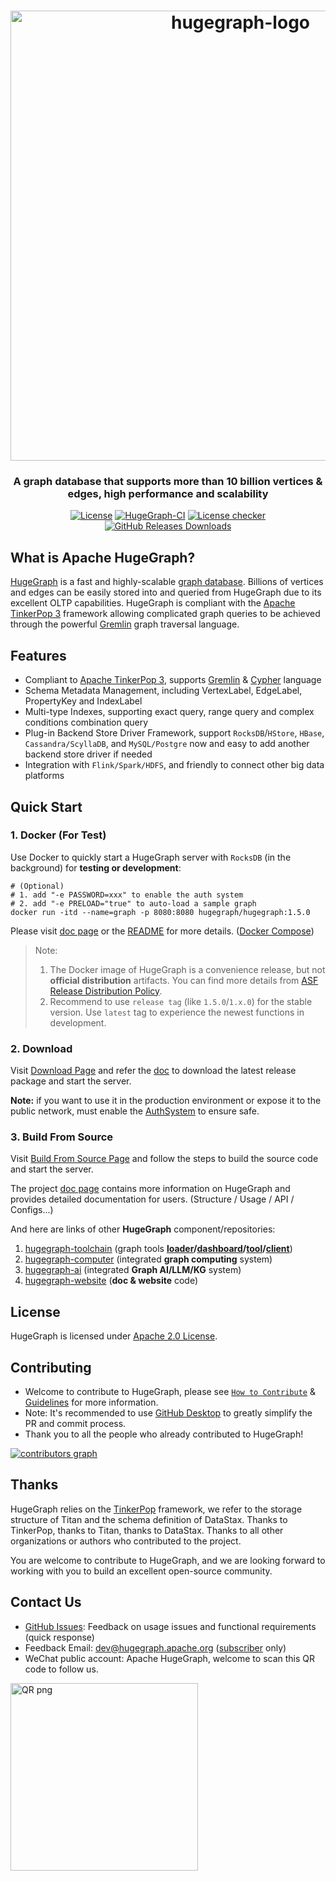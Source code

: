 <h1 align="center">
    <img width="720" alt="hugegraph-logo" src="https://github.com/apache/hugegraph/assets/38098239/e02ffaed-4562-486b-ba8f-e68d02bb0ea6" style="zoom:100%;" />
</h1>

<h3 align="center">A graph database that supports more than 10 billion vertices & edges, high performance and scalability</h3>

<div align="center">

[![License](https://img.shields.io/badge/license-Apache%202-0E78BA.svg)](https://www.apache.org/licenses/LICENSE-2.0.html)
[![HugeGraph-CI](https://github.com/apache/incubator-hugegraph/actions/workflows/ci.yml/badge.svg)](https://github.com/apache/incubator-hugegraph/actions/workflows/ci.yml)
[![License checker](https://github.com/apache/incubator-hugegraph/actions/workflows/licence-checker.yml/badge.svg)](https://github.com/apache/incubator-hugegraph/actions/workflows/licence-checker.yml)
[![GitHub Releases Downloads](https://img.shields.io/github/downloads/apache/hugegraph/total.svg)](https://github.com/apache/hugegraph/releases)

</div>

## What is Apache HugeGraph?

[HugeGraph](https://hugegraph.apache.org/) is a fast and highly-scalable [graph database](https://en.wikipedia.org/wiki/Graph_database). 
Billions of vertices and edges can be easily stored into and queried from HugeGraph due to its excellent OLTP capabilities. 
HugeGraph is compliant with the [Apache TinkerPop 3](https://tinkerpop.apache.org/) framework allowing complicated graph queries to be 
achieved through the powerful [Gremlin](https://tinkerpop.apache.org/gremlin.html) graph traversal language.


## Features

- Compliant to [Apache TinkerPop 3](https://tinkerpop.apache.org/), supports [Gremlin](https://tinkerpop.apache.org/gremlin.html) & [Cypher](https://en.wikipedia.org/wiki/Cypher) language
- Schema Metadata Management, including VertexLabel, EdgeLabel, PropertyKey and IndexLabel
- Multi-type Indexes, supporting exact query, range query and complex conditions combination query
- Plug-in Backend Store Driver Framework, support `RocksDB`/`HStore`, `HBase`, `Cassandra/ScyllaDB`, and `MySQL/Postgre` now and easy to add another backend store driver if needed
- Integration with `Flink/Spark/HDFS`, and friendly to connect other big data platforms


## Quick Start

### 1. Docker (For Test)

Use Docker to quickly start a HugeGraph server with `RocksDB` (in the background) for **testing or development**:

```
# (Optional) 
# 1. add "-e PASSWORD=xxx" to enable the auth system
# 2. add "-e PRELOAD="true" to auto-load a sample graph
docker run -itd --name=graph -p 8080:8080 hugegraph/hugegraph:1.5.0
```

Please visit [doc page](https://hugegraph.apache.org/docs/quickstart/hugegraph-server/#3-deploy) or
the [README](hugegraph-server/hugegraph-dist/docker/README.md) for more details. ([Docker Compose](./hugegraph-server/hugegraph-dist/docker/example))

> Note:
> 1. The Docker image of HugeGraph is a convenience release, but not **official distribution** artifacts. You can find more details from [ASF Release Distribution Policy](https://infra.apache.org/release-distribution.html#dockerhub).
> 2. Recommend to use `release tag` (like `1.5.0`/`1.x.0`) for the stable version. Use `latest` tag to experience the newest functions in development.

### 2. Download

Visit [Download Page](https://hugegraph.apache.org/docs/download/download/) and refer the [doc](https://hugegraph.apache.org/docs/quickstart/hugegraph-server/#32-download-the-binary-tar-tarball) 
to download the latest release package and start the server.

**Note:** if you want to use it in the production environment or expose it to the public network, must enable the [AuthSystem](https://hugegraph.apache.org/docs/config/config-authentication/) to ensure safe. 

### 3. Build From Source

Visit [Build From Source Page](https://hugegraph.apache.org/docs/quickstart/hugegraph-server/#33-source-code-compilation) and follow the 
steps to build the source code and start the server.

The project [doc page](https://hugegraph.apache.org/docs/) contains more information on HugeGraph
and provides detailed documentation for users. (Structure / Usage / API / Configs...)

And here are links of other **HugeGraph** component/repositories:
1. [hugegraph-toolchain](https://github.com/apache/hugegraph-toolchain) (graph tools **[loader](https://github.com/apache/hugegraph-toolchain/tree/master/hugegraph-loader)/[dashboard](https://github.com/apache/hugegraph-toolchain/tree/master/hugegraph-hubble)/[tool](https://github.com/apache/hugegraph-toolchain/tree/master/hugegraph-tools)/[client](https://github.com/apache/hugegraph-toolchain/tree/master/hugegraph-client)**)
2. [hugegraph-computer](https://github.com/apache/hugegraph-computer) (integrated **graph computing** system)
3. [hugegraph-ai](https://github.com/apache/incubator-hugegraph-ai) (integrated **Graph AI/LLM/KG** system)
4. [hugegraph-website](https://github.com/apache/hugegraph-doc) (**doc & website** code)

## License

HugeGraph is licensed under [Apache 2.0 License](LICENSE).


## Contributing

- Welcome to contribute to HugeGraph, please see [`How to Contribute`](CONTRIBUTING.md) & [Guidelines](https://hugegraph.apache.org/docs/contribution-guidelines/) for more information.  
- Note: It's recommended to use [GitHub Desktop](https://desktop.github.com/) to greatly simplify the PR and commit process.  
- Thank you to all the people who already contributed to HugeGraph!

[![contributors graph](https://contrib.rocks/image?repo=apache/hugegraph)](https://github.com/apache/incubator-hugegraph/graphs/contributors)


## Thanks

HugeGraph relies on the [TinkerPop](http://tinkerpop.apache.org) framework, we refer to the storage structure of Titan and the schema definition of DataStax. 
Thanks to TinkerPop, thanks to Titan, thanks to DataStax. Thanks to all other organizations or authors who contributed to the project.

You are welcome to contribute to HugeGraph, 
and we are looking forward to working with you to build an excellent open-source community.


## Contact Us

- [GitHub Issues](https://github.com/apache/hugegraph/issues): Feedback on usage issues and functional requirements (quick response)
 - Feedback Email: [dev@hugegraph.apache.org](mailto:dev@hugegraph.apache.org) ([subscriber](https://hugegraph.apache.org/docs/contribution-guidelines/subscribe/) only)
 - WeChat public account: Apache HugeGraph, welcome to scan this QR code to follow us.

 <img src="https://github.com/apache/hugegraph-doc/blob/master/assets/images/wechat.png?raw=true" alt="QR png" width="300"/>

